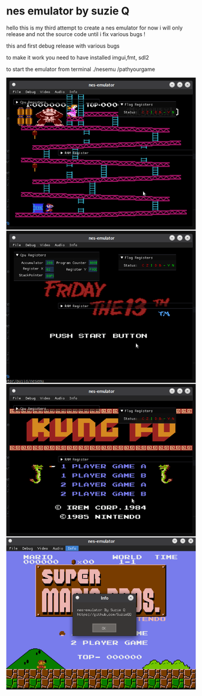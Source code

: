 # nes emulator by suzie Q

hello this is my third attempt to create a nes emulator for now i will only release and not the source code until i fix various bugs !

this and first debug release with various bugs 

to make it work you need to have installed imgui,fmt, sdl2

to start the emulator from terminal ./nesemu /pathyourgame

 ![Screenshot 1](https://github.com/SuzieQQ/nes-emulator-suzie-Q/blob/main/images/donkeykong.png)
 ![Screenshot 2](https://github.com/SuzieQQ/nes-emulator-suzie-Q/blob/main/images/friday.png)
 ![Screenshot 3](https://github.com/SuzieQQ/nes-emulator-suzie-Q/blob/main/images/kungfu.png)
 ![Screenshot 4](https://github.com/SuzieQQ/nes-emulator-suzie-Q/blob/main/images/supermario.png)
 
